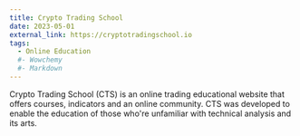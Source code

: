 ```yaml
---
title: Crypto Trading School
date: 2023-05-01
external_link: https://cryptotradingschool.io
tags:
  - Online Education
  #- Wowchemy
  #- Markdown
---
```


Crypto Trading School (CTS) is an online trading educational website that offers courses, indicators and an online community. CTS was developed to enable the education of those who're unfamiliar with technical analysis and its arts.

<!--more-->
